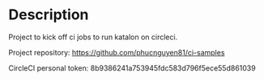 # Description
Project to kick off ci jobs to run katalon on circleci.

Project repository:
https://github.com/phucnguyen81/ci-samples

CircleCI personal token:
8b9386241a753945fdc583d796f5ece55d861039


